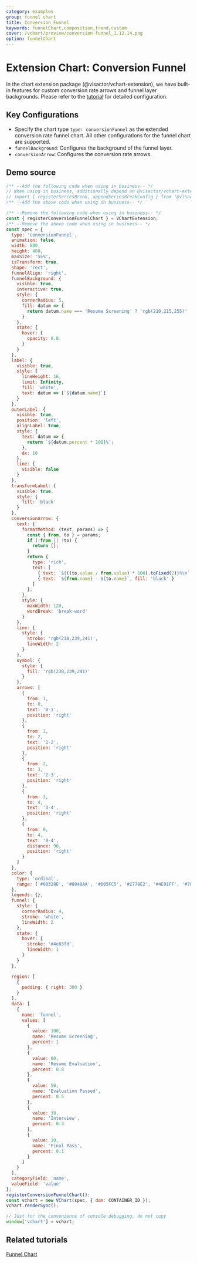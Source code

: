 ```yaml
---
category: examples
group: funnel chart
title: Conversion Funnel
keywords: funnelChart,composition,trend,custom
cover: /vchart/preview/conversion-funnel_1.12.14.png
option: funnelChart
---
```


# Extension Chart: Conversion Funnel

In the chart extension package (@visactor/vchart-extension), we have built-in features for custom conversion rate arrows and funnel layer backgrounds.
Please refer to the [tutorial](/vchart/guide/tutorial_docs/Chart_Extensions/conversion_funnel) for detailed configuration.

## Key Configurations

- Specify the chart type `type: conversionFunnel` as the extended conversion rate funnel chart. All other configurations for the funnel chart are supported.
- `funnelBackground`: Configures the background of the funnel layer.
- `conversionArrow`: Configures the conversion rate arrows.

## Demo source

```javascript livedemo
/** --Add the following code when using in business-- */
// When using in business, additionally depend on @visactor/vchart-extension, and keep the package version consistent with vchart
// import { registerSeriesBreak, appendSeriesBreakConfig } from '@visactor/vchart-extension';
/** --Add the above code when using in business-- */

/** --Remove the following code when using in business-- */
const { registerConversionFunnelChart } = VChartExtension;
/** --Remove the above code when using in business-- */
const spec = {
  type: 'conversionFunnel',
  animation: false,
  width: 800,
  height: 400,
  maxSize: '55%',
  isTransform: true,
  shape: 'rect',
  funnelAlign: 'right',
  funnelBackground: {
    visible: true,
    interactive: true,
    style: {
      cornerRadius: 5,
      fill: datum => {
        return datum.name === 'Resume Screening' ? 'rgb(210,215,255)' : 'rgb(240,245,255)';
      }
    },
    state: {
      hover: {
        opacity: 0.8
      }
    }
  },
  label: {
    visible: true,
    style: {
      lineHeight: 16,
      limit: Infinity,
      fill: 'white',
      text: datum => [`${datum.name}`]
    }
  },
  outerLabel: {
    visible: true,
    position: 'left',
    alignLabel: true,
    style: {
      text: datum => {
        return `${datum.percent * 100}%`;
      },
      dx: 10
    },
    line: {
      visible: false
    }
  },
  transformLabel: {
    visible: true,
    style: {
      fill: 'black'
    }
  },
  conversionArrow: {
    text: {
      formatMethod: (text, params) => {
        const { from, to } = params;
        if (!from || !to) {
          return [];
        }
        return {
          type: 'rich',
          text: [
            { text: `${((to.value / from.value) * 100).toFixed(2)}%\n`, fill: 'black' },
            { text: `${from.name} - ${to.name}`, fill: 'black' }
          ]
        };
      },
      style: {
        maxWidth: 120,
        wordBreak: 'break-word'
      }
    },
    line: {
      style: {
        stroke: 'rgb(238,239,241)',
        lineWidth: 2
      }
    },
    symbol: {
      style: {
        fill: 'rgb(238,239,241)'
      }
    },
    arrows: [
      {
        from: 1,
        to: 0,
        text: '0-1',
        position: 'right'
      },
      {
        from: 1,
        to: 2,
        text: '1-2',
        position: 'right'
      },
      {
        from: 2,
        to: 3,
        text: '2-3',
        position: 'right'
      },
      {
        from: 3,
        to: 4,
        text: '3-4',
        position: 'right'
      },
      {
        from: 0,
        to: 4,
        text: '0-4',
        distance: 90,
        position: 'right'
      }
    ]
  },
  color: {
    type: 'ordinal',
    range: ['#00328E', '#0048AA', '#005FC5', '#2778E2', '#4E91FF', '#70ABFF', '#8FC7FF', '#AEE2FF']
  },
  legends: {},
  funnel: {
    style: {
      cornerRadius: 4,
      stroke: 'white',
      lineWidth: 2
    },
    state: {
      hover: {
        stroke: '#4e83fd',
        lineWidth: 1
      }
    }
  },

  region: [
    {
      padding: { right: 300 }
    }
  ],
  data: [
    {
      name: 'funnel',
      values: [
        {
          value: 100,
          name: 'Resume Screening',
          percent: 1
        },
        {
          value: 80,
          name: 'Resume Evaluation',
          percent: 0.8
        },
        {
          value: 50,
          name: 'Evaluation Passed',
          percent: 0.5
        },
        {
          value: 30,
          name: 'Interview',
          percent: 0.3
        },
        {
          value: 10,
          name: 'Final Pass',
          percent: 0.1
        }
      ]
    }
  ],
  categoryField: 'name',
  valueField: 'value'
};
registerConversionFunnelChart();
const vchart = new VChart(spec, { dom: CONTAINER_ID });
vchart.renderSync();

// Just for the convenience of console debugging, do not copy
window['vchart'] = vchart;
```

## Related tutorials

[Funnel Chart](link)

